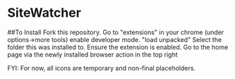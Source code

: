 # SiteWatcher
##To Install
Fork this repository.
Go to "extensions" in your chrome (under options->more tools)
enable developer mode.
"load unpacked"
Select the folder this was installed to.
Ensure the extension is enabled.
Go to the home page via the newly installed browser action in the top right

FYI: For now, all icons are temporary and non-final placeholders.